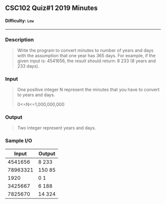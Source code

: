 ##  CSC102 Quiz#1 2019 Minutes     

#### Difficulty: `Low`

- - -

### Description

>  Write the program to convert minutes to number of years and days with the assumption that one year has 365 days. For example, if the given input is: 4541656, the result should return: 8 233 (8 years and 233 days). 

### Input

>One positive integer N represent the minutes that you have to convert to years and days.
>
>0<=N<=1,000,000,000

### Output

>  Two integer represent years and days. 

### Sample I/O

| Input    | Output |
| -------- | ------ |
| 4541656  | 8 233  |
| 78963321 | 150 85 |
| 1920     | 0 1    |
| 3425667  | 6 188  |
| 7825670  | 14 324 |

